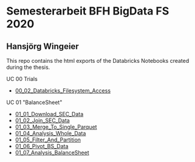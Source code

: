 # Semesterarbeit BFH BigData FS 2020 
## Hansjörg Wingeier


This repo contains the html exports of the Databricks Notebooks created during the thesis.

UC 00 Trials
* [00_02_Databricks_Filesystem_Access](./00_02_Databricks_Filesystem_Access.html)

UC 01 "BalanceSheet"
* [01_01_Download_SEC_Data](./01_01_Download_SEC_Data.html)
* [01_02_Join_SEC_Data](./01_02_Join_SEC_Data.html)
* [01_03_Merge_To_Single_Parquet](./01_03_Merge_To_Single_Parquet.html)
* [01_04_Analysis_Whole_Data](./01_04_Analysis_Whole_Data.html)
* [01_05_Filter_And_Partition](./01_05_Filter_And_Partition.html)
* [01_06_Pivot_BS_Data](./01_06_Pivot_BS_Data.html)
* [01_07_Analysis_BalanceSheet](./01_07_Analysis_BalanceSheet.html)